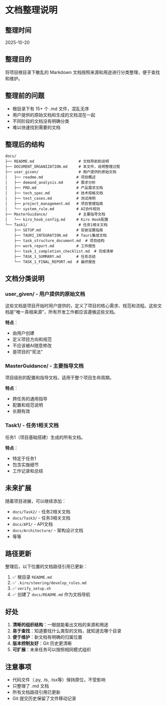 # 文档整理说明

## 整理时间
2025-10-20

## 整理目的
将项目根目录下散乱的 Markdown 文档按照来源和用途进行分类整理，便于查找和维护。

## 整理前的问题
- 根目录下有 15+ 个 .md 文件，混乱无序
- 用户提供的原始文档和生成的文档混在一起
- 不同阶段的文档没有明确分类
- 难以快速找到需要的文档

## 整理后的结构

```
docs/
├── README.md                    # 文档导航和说明
├── DOCUMENT_ORGANIZATION.md     # 本文件，说明整理过程
├── user_given/                  # 用户提供的原始文档
│   ├── readme.md               # 项目概述
│   ├── demand_analysis.md      # 需求分析
│   ├── PRD.md                  # 产品需求文档
│   ├── tech_spec.md            # 技术规格文档
│   ├── test_cases.md           # 测试用例
│   ├── project_management.md   # 项目管理指南
│   └── system_rule.md          # AI协作规则
├── MasterGuidance/              # 主要指导文档
│   └── kiro_hook_config.md     # Kiro Hook配置
└── Task1/                       # 任务1相关文档
    ├── SETUP.md                # 安装设置指南
    ├── TAURI_INTEGRATION.md    # Tauri集成文档
    ├── task_structure_document.md  # 项目结构
    ├── work_report.md          # 工作报告
    ├── task_1_completion_checklist.md  # 完成清单
    ├── TASK_1_SUMMARY.md       # 任务总结
    └── TASK_1_FINAL_REPORT.md  # 最终报告
```

## 文档分类说明

### user_given/ - 用户提供的原始文档
这些文档是项目开始时用户提供的，定义了项目的核心需求、规范和流程。这些文档是"唯一真相来源"，所有开发工作都应该遵循这些文档。

**特点**：
- 由用户创建
- 定义项目方向和规范
- 不应该被AI随意修改
- 是项目的"宪法"

### MasterGuidance/ - 主要指导文档
项目级别的配置和指导文档，适用于整个项目生命周期。

**特点**：
- 跨任务的通用指导
- 配置和规范说明
- 长期有效

### Task1/ - 任务1相关文档
任务1（项目基础搭建）生成的所有文档。

**特点**：
- 特定于任务1
- 包含实施细节
- 工作记录和总结

## 未来扩展

随着项目进展，可以继续添加：
- `docs/Task2/` - 任务2相关文档
- `docs/Task3/` - 任务3相关文档
- `docs/API/` - API文档
- `docs/Architecture/` - 架构设计文档
- 等等

## 路径更新

整理后，以下位置的文档路径引用已更新：
1. ✅ 根目录 `README.md`
2. ✅ `.kiro/steering/develop_rules.md`
3. ✅ `verify_setup.sh`
4. ✅ 创建了 `docs/README.md` 作为文档导航

## 好处

1. **清晰的组织结构**：一眼就能看出文档的来源和用途
2. **易于查找**：知道要找什么类型的文档，就知道去哪个目录
3. **便于维护**：新文档有明确的归属位置
4. **版本控制友好**：Git 历史更清晰
5. **可扩展**：未来任务可以按照相同模式组织

## 注意事项

- 代码文件（.py, .ts, .tsx等）保持原位，不受影响
- 只整理了 .md 文档
- 所有文档路径引用已更新
- Git 提交历史保留了文件移动记录
